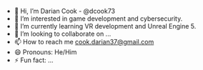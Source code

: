 - 👋 Hi, I’m Darian Cook - @dcook73
- 👀 I’m interested in game development and cybersecurity.
- 🌱 I’m currently learning VR development and Unreal Engine 5.
- 💞️ I’m looking to collaborate on ...
- 📫 How to reach me cook.darian37@gmail.com
- 😄 Pronouns: He/Him
- ⚡ Fun fact: ...

<!---
dcook73/dcook73 is a ✨ special ✨ repository because its `README.md` (this file) appears on your GitHub profile.
You can click the Preview link to take a look at your changes.
--->
